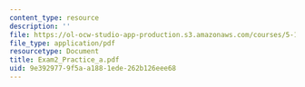 ```yaml
---
content_type: resource
description: ''
file: https://ol-ocw-studio-app-production.s3.amazonaws.com/courses/5-12-organic-chemistry-i-spring-2005/9e3929779f5aa1881ede262b126eee68_Exam2_Practice_a.pdf
file_type: application/pdf
resourcetype: Document
title: Exam2_Practice_a.pdf
uid: 9e392977-9f5a-a188-1ede-262b126eee68
---
```

